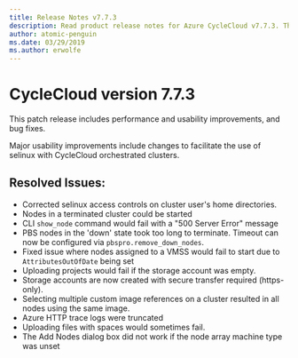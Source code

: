 ```yaml
---
title: Release Notes v7.7.3
description: Read product release notes for Azure CycleCloud v7.7.3. This patch release includes performance improvements, usability improvements, and bug fixes.
author: atomic-penguin
ms.date: 03/29/2019
ms.author: erwolfe
---
```


# CycleCloud version 7.7.3

This patch release includes performance and usability improvements, and bug fixes.

Major usability improvements include changes to facilitate the use of selinux with CycleCloud orchestrated clusters.

## Resolved Issues:
 * Corrected selinux access controls on cluster user's home directories.
 * Nodes in a terminated cluster could be started
 * CLI `show_node` command would fail with a "500 Server Error" message
 * PBS nodes in the 'down' state took too long to terminate. Timeout can now be configured via `pbspro.remove_down_nodes`.
 * Fixed issue where nodes assigned to a VMSS would fail to start due to `AttributesOutOfDate` being set
 * Uploading projects would fail if the storage account was empty.
 * Storage accounts are now created with secure transfer required (https-only).
 * Selecting multiple custom image references on a cluster resulted in all nodes using the same image.
 * Azure HTTP trace logs were truncated
 * Uploading files with spaces would sometimes fail.
 * The Add Nodes dialog box did not work if the node array machine type was unset
